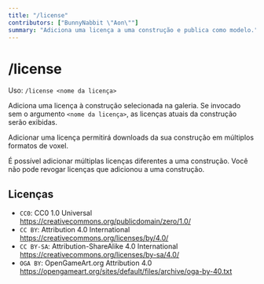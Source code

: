```yaml
---
title: "/license"
contributors: ["BunnyNabbit \"Aon\""]
summary: "Adiciona uma licença a uma construção e publica como modelo."
---
```


# /license

Uso: `/license <nome da licença>`

Adiciona uma licença à construção selecionada na galeria. Se invocado sem o argumento `<nome da licença>`, as licenças atuais da construção serão exibidas.

Adicionar uma licença permitirá downloads da sua construção em múltiplos formatos de voxel.

É possível adicionar múltiplas licenças diferentes a uma construção. Você não pode revogar licenças que adicionou a uma construção.

## Licenças

- `CC0`: CC0 1.0 Universal https://creativecommons.org/publicdomain/zero/1.0/
- `CC BY`: Attribution 4.0 International https://creativecommons.org/licenses/by/4.0/
- `CC BY-SA`: Attribution-ShareAlike 4.0 International https://creativecommons.org/licenses/by-sa/4.0/
- `OGA BY`: OpenGameArt.org Attribution 4.0 https://opengameart.org/sites/default/files/archive/oga-by-40.txt